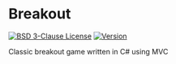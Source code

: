 # Breakout

[![BSD 3-Clause License](https://img.shields.io/badge/License-BSD_3--Clauses-blue.svg?longCache=true)](https://github.com/NearHuscarl/Breakout/blob/master/LICENSE.md)
[![Version](https://img.shields.io/badge/Version-0.3.0-green.svg?longCache=true)](https://github.com/NearHuscarl/Breakout/releases)

Classic breakout game written in C# using MVC
